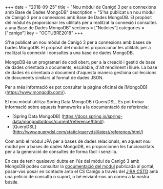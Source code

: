 +++
date        = "2018-09-25"
title       = "Nou mòdul de Canigó 3 per a connexions amb Base de Dades MongoDB"
description = "S'ha publicat un nou mòdul de Canigó 3 per a connexions amb Base de Dades MongoDB. El propòsit del mòdul és proporcionar les utilitats per a realitzat la connexió i consultes a una Base de Dades MongoDB"
sections    = ["Notícies"]
categories  = ["canigo"]
key         = "OCTUBRE2018"
+++

S'ha publicat un nou mòdul de Canigó 3 per a connexions amb bases de bades MongoDB. El propòsit del mòdul és proporcionar les utilitats per a realitzat la connexió i consultes a una base de dades MongoDB.

MongoDB és un programari de codi obert, per a la creació i gestió de base de dades orientada a documents, escalable, d'alt rendiment i lliure. La base de dades és orientada a document d'aquesta manera gestiona col·leccions de documents similars al format de dades JSON.

Per a més informació es pot consultar la pàgina oficinal de [MongoDB] (https://www.mongodb.com/).

El nou mòdul utilitza Spring Data MongoDB i QueryDSL. Es pot trobar informació sobre aquests frameworks a la documentació de referència:

* [Spring Data MongoDB] (https://docs.spring.io/spring-data/mongodb/docs/current/reference/html/). 
* [QueryDSL] (http://www.querydsl.com/static/querydsl/latest/reference/html/)

Com amb el mòdul JPA per a bases de dades relacionals, en aquest nou mòdul per a bases de dades MongoDB, es proporcionen les funcionalitats per a la generació de consultes de forma fàcil i senzilla.

En cas de tenir qualsevol dubte en l'ús del mòdul de Canigó 3 amb MongoDB podeu consultar la [documentació del mòdul](https://canigo.ctti.gencat.cat/canigo-documentacio-versions-3x-core/modul-mongodb) publicada al portal, posar-vos posar en contacte amb el CS Caniǵo a través del [JIRA CSTD](https://cstd.ctti.gencat.cat/jiracstd/CAN) amb una petició de consulta o suport, o bé enviant-nos un correu a la nostra [bústia](mailto:oficina-tecnica.canigo.ctti@gencat.cat).
